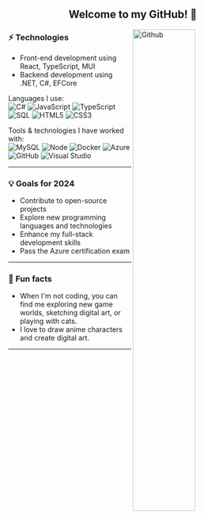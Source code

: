 <h2 align="center"> Welcome to my GitHub! 👋 <br/> </h2>

<img width="50%" align="right" alt="Github" src="https://octodex.github.com/images/pusheencat.png" />

### ⚡ Technologies
- Front-end development using React, TypeScript, MUI
- Backend development using .NET, C#, EFCore

Languages I use: <br>
![C#](https://img.shields.io/badge/-C%20Sharp-141414?style=flat&logo=c-sharp)
![JavaScript](https://img.shields.io/badge/-JavaScript-141414?style=flat&logo=javascript)
![TypeScript](https://img.shields.io/badge/-TypeScript-141414?style=flat&logo=typescript)
![SQL](https://img.shields.io/badge/-SQL-141414?style=flat&logo=postgresql)
![HTML5](https://img.shields.io/badge/-HTML5-141414?style=flat&logo=html5)
![CSS3](https://img.shields.io/badge/-CSS3-141414?style=flat&logo=css3)

Tools & technologies I have worked with: <br>
![MySQL](https://img.shields.io/badge/-PostMan-141414?style=flat&logo=postman)
![Node](https://img.shields.io/badge/-Node-141414?style=flat&logo=node.js)
![Docker](https://img.shields.io/badge/-Docker-141414?style=flat&logo=docker)
![Azure](https://img.shields.io/badge/-Azure-141414?style=flat&logo=microsoft-azure)
![GitHub](https://img.shields.io/badge/-GitHub-141414?style=flat&logo=github)
![Visual Studio](https://img.shields.io/badge/-Visual%20Studio-141414?style=flat&logo=visual-studio)

---

### 💡 Goals for 2024
- Contribute to open-source projects
- Explore new programming languages and technologies
- Enhance my full-stack development skills
- Pass the Azure certification exam

---

### 🌴 Fun facts
- When I'm not coding, you can find me exploring new game worlds, sketching digital art, or playing with cats.
- I love to draw anime characters and create digital art.

---


